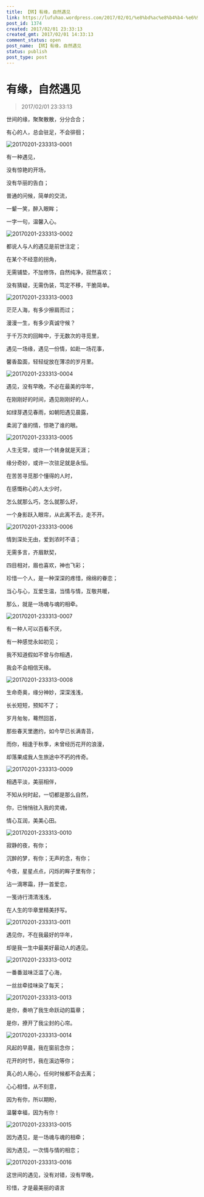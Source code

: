 ```yaml
---
title: 【转】有缘，自然遇见
link: https://lufuhao.wordpress.com/2017/02/01/%e8%bd%ac%e8%b4%b4-%e6%9c%89%e7%bc%98%ef%bc%8c%e8%87%aa%e7%84%b6%e9%81%87%e8%a7%8116p/
post_id: 1374
created: 2017/02/01 23:33:13
created_gmt: 2017/02/01 14:33:13
comment_status: open
post_name: 【转】有缘，自然遇见
status: publish
post_type: post
---
```


# 有缘，自然遇见

> 2017/02/01 23:33:13



世间的缘，聚聚散散，分分合合；

有心的人，总会驻足，不会徘徊；

![20170201-233313-0001](/assets/images/20170201-233313-0001.jpg)

有一种遇见，

没有惊艳的开场，

没有华丽的告白；

普通的问候，简单的交流，

一颦一笑，醉入眼眸；

一字一句，温馨入心。

![20170201-233313-0002](/assets/images/20170201-233313-0002.jpg)

都说人与人的遇见是前世注定；

在某个不经意的拐角，

无需铺垫，不加修饰，自然纯净，寂然喜欢；

没有猜疑，无需伪装，笃定不移，干脆简单。

![20170201-233313-0003](/assets/images/20170201-233313-0003.jpg)

茫茫人海，有多少擦肩而过；

漫漫一生，有多少真诚守候？

于千万次的回眸中，于无数次的寻觅里，

遇见一场缘，遇见一份情，如赴一场花事，

馨香盈面，轻轻绽放在薄凉的岁月里。

![20170201-233313-0004](/assets/images/20170201-233313-0004.jpg)

遇见，没有早晚，不必在最美的华年，

在刚刚好的时间，遇见刚刚好的人，

如绿芽遇见春雨，如朝阳遇见晨露，

柔润了谁的情，惊艳了谁的眼。

![20170201-233313-0005](/assets/images/20170201-233313-0005.jpg)

人生无常，或许一个转身就是天涯；

缘分奇妙，或许一次驻足就是永恒。

在苦苦寻觅那个懂得的人时，

在感慨称心的人太少时，

怎么就那么巧，怎么就那么好，

一个身影跃入眼帘，从此离不去，走不开。

![20170201-233313-0006](/assets/images/20170201-233313-0006.jpg)

情到深处无由，爱到浓时不语；

无需多言，齐眉默契，

四目相对，眉也喜欢，神也飞彩；

珍惜一个人，是一种深深的疼惜，绵绵的眷恋；

当心与心，互爱生温，当情与情，互敬共暖，

那么，就是一场魂与魂的相牵。

![20170201-233313-0007](/assets/images/20170201-233313-0007.jpg)

有一种人可以百看不厌，

有一种感觉永如初见；

我不知道假如不曾与你相遇，

我会不会相信天缘。

![20170201-233313-0008](/assets/images/20170201-233313-0008.jpg)

生命奇奥，缘分神妙，深深浅浅，

长长短短，预知不了；

岁月匆匆，蓦然回首，

那些春天里邀约，如今早已长满青苔，

而你，相逢于秋季，未曾经历花开的浪漫，

却落果成我人生旅途中不朽的传奇。

![20170201-233313-0009](/assets/images/20170201-233313-0009.jpg)

相遇平淡，美丽相伴，

不知从何时起，一切都是那么自然，

你，已悄悄驻入我的灵魂，

情心互润，美美心田。

![20170201-233313-0010](/assets/images/20170201-233313-0010.jpg)

寂静的夜，有你；

沉醉的梦，有你；无声的念，有你；

今夜，星星点点，闪烁的眸子里有你；

沾一滴寒霜，抒一首爱恋，

一笺诗行清清浅浅，

在人生的华章里精美抒写。

![20170201-233313-0011](/assets/images/20170201-233313-0011.jpg)

遇见你，不在我最好的华年，

却是我一生中最美好最动人的遇见。

![20170201-233313-0012](/assets/images/20170201-233313-0012.jpg)

一番番滋味泛滥了心海，

一丝丝牵挂味染了每天；

![20170201-233313-0013](/assets/images/20170201-233313-0013.jpg)

是你，奏响了我生命跃动的篇章；

是你，撩开了我尘封的心帘。

![20170201-233313-0014](/assets/images/20170201-233313-0014.jpg)

风起的早晨，我在窗前念你；

花开的时节，我在溪边等你；

真心的人用心，任何时候都不会去离；

心心相惜，从不刻意，

因为有你，所以期盼，

温馨幸福，因为有你！

![20170201-233313-0015](/assets/images/20170201-233313-0015.jpg)

因为遇见，是一场魂与魂的相牵；

因为遇见，一次情与情的相恋；

![20170201-233313-0016](/assets/images/20170201-233313-0016.jpg)

这世间的遇见，没有对错，没有早晚，

珍惜，才是最美丽的语言
